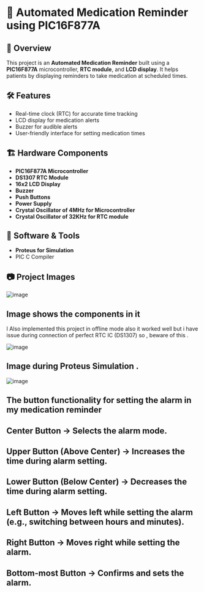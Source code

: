 # 🏥 Automated Medication Reminder using PIC16F877A

## 📌 Overview

This project is an **Automated Medication Reminder** built using a **PIC16F877A** microcontroller, **RTC module**, and **LCD display**. It helps patients by displaying reminders to take medication at scheduled times.

## 🛠 Features

- Real-time clock (RTC) for accurate time tracking
- LCD display for medication alerts
- Buzzer for audible alerts
- User-friendly interface for setting medication times

## 🏗 Hardware Components

- **PIC16F877A Microcontroller**
- **DS1307 RTC Module**
- **16x2 LCD Display**
- **Buzzer**
- **Push Buttons**
- **Power Supply**
- **Crystal Oscillator of 4MHz for Microcontroller**
- **Crystal Oscillator of 32KHz for RTC module**
## 🔧 Software & Tools

- **Proteus for Simulation**
- PIC C Compiler

## 📷 Project Images
![image](https://github.com/user-attachments/assets/11b939b7-5d19-433c-af68-e59f994122af)

## **Image shows the components in it** 
I Also implemented this project in offline mode also it worked well but i have issue during connection of perfect RTC IC (DS1307) so , beware of this  .


![image](https://github.com/user-attachments/assets/cc87a98e-f015-4fb8-bdb0-b53d046c8b45)

## **Image during Proteus Simulation** .

![image](https://github.com/user-attachments/assets/f3e30d03-5d61-42b1-b66d-22c5ee5ee97b)

## **The button functionality for setting the alarm in my medication reminder**
## Center Button → Selects the alarm mode.
## Upper Button (Above Center) → Increases the time during alarm setting.
## Lower Button (Below Center) → Decreases the time during alarm setting.
## Left Button → Moves left while setting the alarm (e.g., switching between hours and minutes).
## Right Button → Moves right while setting the alarm.
## Bottom-most Button → Confirms and sets the alarm.

